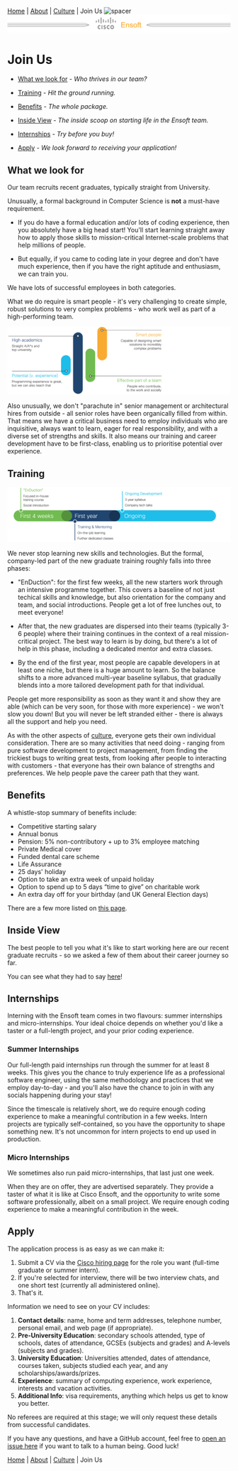 [Home](/README.md) | [About](/pages/about.md) | [Culture](/pages/culture.md) | Join Us
![spacer](https://logs-01.loggly.com/inputs/e0e1595f-302c-4de6-bfe3-a7da99d6a3d3.gif?type=github&page=join)
[![banner](/pages/img/cisco_ensoft_banner_small.png)](/README.md)

# Join Us

 - [What we look for](#what-we-look-for) - _Who thrives in our team?_

 - [Training](#training) - _Hit the ground running._

 - [Benefits](#benefits) - _The whole package._

 - [Inside View](#inside-view) - _The inside scoop on starting life in the Ensoft team._

 - [Internships](#internships) - _Try before you buy!_

 - [Apply](#apply) - _We look forward to receiving your application!_

## What we look for

Our team recruits recent graduates, typically straight from University.

Unusually, a formal background in Computer Science is **not** a must-have requirement.

 - If you do have a formal education and/or lots of coding experience, then you absolutely have a big head start! You'll start learning straight away how to apply those skills to mission-critical Internet-scale problems that help millions of people.

 - But equally, if you came to coding late in your degree and don't have much experience, then if you have the right aptitude and enthusiasm, we can train you.

We have lots of successful employees in both categories.

What we do require is smart people - it's very challenging to create simple, robust solutions to very complex problems - who work well as part of a high-performing team.

![What we look for](/pages/img/look-for.png)

Also unusually, we don't "parachute in" senior management or architectural hires from outside - all senior roles have been organically filled from within. That means we have a critical business need to employ individuals who are inquisitive, always want to learn, eager for real responsibility, and with a diverse set of strengths and skills. It also means our training and career development have to be first-class, enabling us to prioritise potential over experience.

## Training

![Training](/pages/img/syllabus.png)

We never stop learning new skills and technologies. But the formal, company-led part of the new graduate training roughly falls into three phases:

 - "EnDuction": for the first few weeks, all the new starters work through an intensive programme together. This covers a baseline of not just techical skills and knowledge, but also orientation for the company and team, and social introductions. People get a lot of free lunches out, to meet everyone!

  - After that, the new graduates are dispersed into their teams (typically 3-6 people) where their training continues in the context of a real mission-critical project. The best way to learn is by doing, but there's a lot of help in this phase, including a dedicated mentor and extra classes.

  - By the end of the first year, most people are capable developers in at least one niche, but there is a huge amount to learn. So the balance shifts to a more advanced multi-year baseline syllabus, that gradually blends into a more tailored development path for that individual.

People get more responsibility as soon as they want it and show they are able (which can be very soon, for those with more experience) - we won't slow you down! But you will never be left stranded either - there is always all the support and help you need.

As with the other aspects of [culture](/pages/culture.md), everyone gets their own individual consideration. There are so many activities that need doing - ranging from pure software development to project management, from finding the trickiest bugs to writing great tests, from looking after people to interacting with customers - that everyone has their own balance of strengths and preferences. We help people pave the career path that they want.

## Benefits

A whistle-stop summary of benefits include:

 - Competitive starting salary
 - Annual bonus
 - Pension: 5% non-contributory + up to 3% employee matching
 - Private Medical cover
 - Funded dental care scheme
 - Life Assurance
 - 25 days' holiday
 - Option to take an extra week of unpaid holiday
 - Option to spend up to 5 days “time to give” on charitable work
 - An extra day off for your birthday (and UK General Election days)

There are a few more listed on [this page](https://www.cisco.com/c/en/us/about/careers/we-are-cisco/benefits-and-perks.html).

## Inside View

The best people to tell you what it's like to start working here are our recent graduate recruits - so we asked a few of them about their career journey so far.

You can see what they had to say [here](https://blogs.cisco.com/wearecisco/joining-ciscos-ensoft-team)!

## Internships

Interning with the Ensoft team comes in two flavours: summer internships and micro-internships. Your ideal choice depends on whether you'd like a taster or a full-length project, and your prior coding experience.

### Summer Internships

Our full-length paid internships run through the summer for at least 8 weeks. This gives you the chance to truly experience life as a professional software engineer, using the same methodology and practices that we employ day-to-day - and you'll also have the chance to join in with any socials happening during your stay!

Since the timescale is relatively short, we do require enough coding experience to make a meaningful contribution in a few weeks. Intern projects are typically self-contained, so you have the opportunity to shape something new. It's not uncommon for intern projects to end up used in production.

### Micro Internships

We sometimes also run paid micro-internships, that last just one week.

When they are on offer, they are advertised separately. They provide a taster of what it is like at Cisco Ensoft, and the opportunity to write some software professionally, albeit on a small project. We require enough coding experience to make a meaningful contribution in the week.

## Apply

The application process is as easy as we can make it:

 1. Submit a CV via the [Cisco hiring page](https://cisco.yello.co/app/collect/event/mxK2CUqfaJqiB-AEMRfRTg) for the role you want (full-time graduate or summer intern).
 2. If you're selected for interview, there will be two interview chats, and one short test (currently all administered online).
 3. That's it.

Information we need to see on your CV includes:

1. **Contact details**: name, home and term addresses, telephone number, personal email, and web page (if appropriate).
2. **Pre-University Education**: secondary schools attended, type of schools, dates of attendance, GCSEs (subjects and grades) and A-levels (subjects and grades).
3. **University Education**: Universities attended, dates of attendance, courses taken, subjects studied each year, and any scholarships/awards/prizes.
4. **Experience**: summary of computing experience, work experience, interests and vacation activities.
5. **Additional Info**: visa requirements, anything which helps us get to know you better.

No referees are required at this stage; we will only request these details from successful candidates.

If you have any questions, and have a GitHub account, feel free to [open an issue here](https://github.com/ensoft/about/issues/new/choose) if you want to talk to a human being. Good luck!

[Home](/README.md) | [About](/pages/about.md) | [Culture](/pages/culture.md) | Join Us
